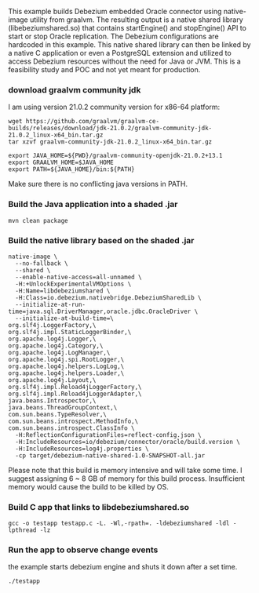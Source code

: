 This example builds Debezium embedded Oracle connector using native-image utility from graalvm. The resulting output is a native shared library (libebeziumshared.so) that contains startEngine() and stopEngine() API to start or stop Oracle replication. The Debezium configurations are hardcoded in this example. This native shared library can then be linked by a native C application or even a PostgreSQL extension and utilized to access Debezium resources without the need for Java or JVM. This is a feasibility study and POC and not yet meant for production.

### download graalvm community jdk
I am using version 21.0.2 community version for x86-64 platform:
```
wget https://github.com/graalvm/graalvm-ce-builds/releases/download/jdk-21.0.2/graalvm-community-jdk-21.0.2_linux-x64_bin.tar.gz
tar xzvf graalvm-community-jdk-21.0.2_linux-x64_bin.tar.gz

export JAVA_HOME=${PWD}/graalvm-community-openjdk-21.0.2+13.1
export GRAALVM_HOME=$JAVA_HOME
export PATH=${JAVA_HOME}/bin:${PATH}
```

Make sure there is no conflicting java versions in PATH.

### Build the Java application into a shaded .jar
```
mvn clean package
```

### Build the native library based on the shaded .jar
```
native-image \
  --no-fallback \
  --shared \
  --enable-native-access=all-unnamed \
  -H:+UnlockExperimentalVMOptions \
  -H:Name=libdebeziumshared \
  -H:Class=io.debezium.nativebridge.DebeziumSharedLib \
  --initialize-at-run-time=java.sql.DriverManager,oracle.jdbc.OracleDriver \
  --initialize-at-build-time=\
org.slf4j.LoggerFactory,\
org.slf4j.impl.StaticLoggerBinder,\
org.apache.log4j.Logger,\
org.apache.log4j.Category,\
org.apache.log4j.LogManager,\
org.apache.log4j.spi.RootLogger,\
org.apache.log4j.helpers.LogLog,\
org.apache.log4j.helpers.Loader,\
org.apache.log4j.Layout,\
org.slf4j.impl.Reload4jLoggerFactory,\
org.slf4j.impl.Reload4jLoggerAdapter,\
java.beans.Introspector,\
java.beans.ThreadGroupContext,\
com.sun.beans.TypeResolver,\
com.sun.beans.introspect.MethodInfo,\
com.sun.beans.introspect.ClassInfo \
  -H:ReflectionConfigurationFiles=reflect-config.json \
  -H:IncludeResources=io/debezium/connector/oracle/build.version \
  -H:IncludeResources=log4j.properties \
  -cp target/debezium-native-shared-1.0-SNAPSHOT-all.jar
```

Please note that this build is memory intensive and will take some time. I suggest assigning 6 ~ 8 GB of memory for this build process. Insufficient memory would cause the build to be killed by OS.

### Build C app that links to libdebeziumshared.so
```
gcc -o testapp testapp.c -L. -Wl,-rpath=. -ldebeziumshared -ldl -lpthread -lz
```

### Run the app to observe change events
the example starts debezium engine and shuts it down after a set time. 
```
./testapp
```
